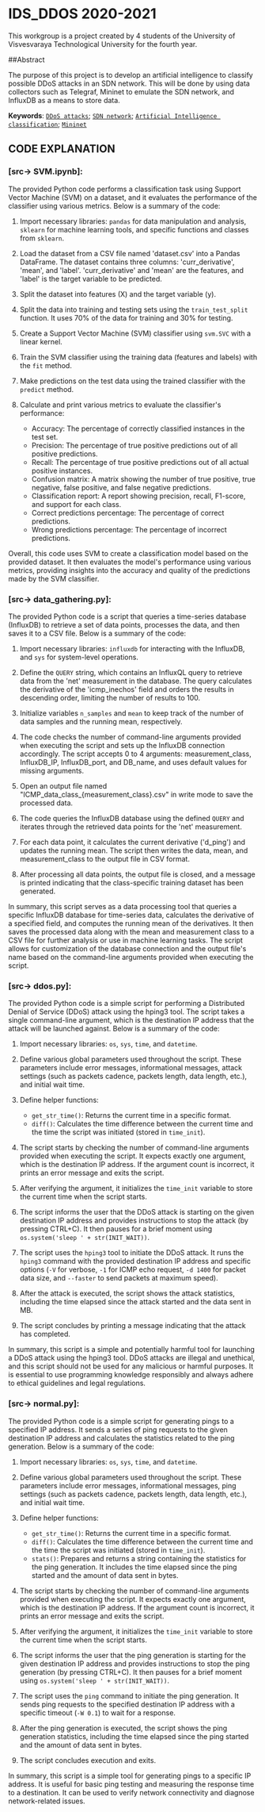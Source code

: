 # IDS_DDOS 2020-2021

   This workgroup is a project created by 4 students of the University of Visvesvaraya Technological University for the fourth year. 

##Abstract 

The purpose of this project is to develop an artificial intelligence to classify possible DDoS attacks in an SDN network. This will be done by using data collectors such as Telegraf, Mininet to emulate the SDN network, and InfluxDB as a means to store data.

**Keywords**: [`DDoS attacks`](https://www.digitalattackmap.com/); [`SDN network`](https://www.opennetworking.org/sdn-definition/); [`Artificial Intelligence classification`](https://www.sciencedirect.com/science/article/abs/pii/016974399500050X); [`Mininet`](http://mininet.org/)


## CODE EXPLANATION

### [src-> SVM.ipynb]:
The provided Python code performs a classification task using Support Vector Machine (SVM) on a dataset, and it evaluates the performance of the classifier using various metrics. Below is a summary of the code:

1. Import necessary libraries: `pandas` for data manipulation and analysis, `sklearn` for machine learning tools, and specific functions and classes from `sklearn`.

2. Load the dataset from a CSV file named 'dataset.csv' into a Pandas DataFrame. The dataset contains three columns: 'curr_derivative', 'mean', and 'label'. 'curr_derivative' and 'mean' are the features, and 'label' is the target variable to be predicted.

3. Split the dataset into features (X) and the target variable (y).

4. Split the data into training and testing sets using the `train_test_split` function. It uses 70% of the data for training and 30% for testing.

5. Create a Support Vector Machine (SVM) classifier using `svm.SVC` with a linear kernel.

6. Train the SVM classifier using the training data (features and labels) with the `fit` method.

7. Make predictions on the test data using the trained classifier with the `predict` method.

8. Calculate and print various metrics to evaluate the classifier's performance:

   - Accuracy: The percentage of correctly classified instances in the test set.
   - Precision: The percentage of true positive predictions out of all positive predictions.
   - Recall: The percentage of true positive predictions out of all actual positive instances.
   - Confusion matrix: A matrix showing the number of true positive, true negative, false positive, and false negative predictions.
   - Classification report: A report showing precision, recall, F1-score, and support for each class.
   - Correct predictions percentage: The percentage of correct predictions.
   - Wrong predictions percentage: The percentage of incorrect predictions.

Overall, this code uses SVM to create a classification model based on the provided dataset. It then evaluates the model's performance using various metrics, providing insights into the accuracy and quality of the predictions made by the SVM classifier.


### [src-> data_gathering.py]:
The provided Python code is a script that queries a time-series database (InfluxDB) to retrieve a set of data points, processes the data, and then saves it to a CSV file. Below is a summary of the code:

1. Import necessary libraries: `influxdb` for interacting with the InfluxDB, and `sys` for system-level operations.

2. Define the `QUERY` string, which contains an InfluxQL query to retrieve data from the 'net' measurement in the database. The query calculates the derivative of the 'icmp_inechos' field and orders the results in descending order, limiting the number of results to 100.

3. Initialize variables `n_samples` and `mean` to keep track of the number of data samples and the running mean, respectively.

4. The code checks the number of command-line arguments provided when executing the script and sets up the InfluxDB connection accordingly. The script accepts 0 to 4 arguments: measurement_class, InfluxDB_IP, InfluxDB_port, and DB_name, and uses default values for missing arguments.

5. Open an output file named "ICMP_data_class_{measurement_class}.csv" in write mode to save the processed data.

6. The code queries the InfluxDB database using the defined `QUERY` and iterates through the retrieved data points for the 'net' measurement.

7. For each data point, it calculates the current derivative ('d_ping') and updates the running mean. The script then writes the data, mean, and measurement_class to the output file in CSV format.

8. After processing all data points, the output file is closed, and a message is printed indicating that the class-specific training dataset has been generated.

In summary, this script serves as a data processing tool that queries a specific InfluxDB database for time-series data, calculates the derivative of a specified field, and computes the running mean of the derivatives. It then saves the processed data along with the mean and measurement class to a CSV file for further analysis or use in machine learning tasks. The script allows for customization of the database connection and the output file's name based on the command-line arguments provided when executing the script.


### [src-> ddos.py]:
The provided Python code is a simple script for performing a Distributed Denial of Service (DDoS) attack using the hping3 tool. The script takes a single command-line argument, which is the destination IP address that the attack will be launched against. Below is a summary of the code:

1. Import necessary libraries: `os`, `sys`, `time`, and `datetime`.

2. Define various global parameters used throughout the script. These parameters include error messages, informational messages, attack settings (such as packets cadence, packets length, data length, etc.), and initial wait time.

3. Define helper functions:
   - `get_str_time()`: Returns the current time in a specific format.
   - `diff()`: Calculates the time difference between the current time and the time the script was initiated (stored in `time_init`).

4. The script starts by checking the number of command-line arguments provided when executing the script. It expects exactly one argument, which is the destination IP address. If the argument count is incorrect, it prints an error message and exits the script.

5. After verifying the argument, it initializes the `time_init` variable to store the current time when the script starts.

6. The script informs the user that the DDoS attack is starting on the given destination IP address and provides instructions to stop the attack (by pressing CTRL+C). It then pauses for a brief moment using `os.system('sleep ' + str(INIT_WAIT))`.

7. The script uses the `hping3` tool to initiate the DDoS attack. It runs the `hping3` command with the provided destination IP address and specific options (`-V` for verbose, `-1` for ICMP echo request, `-d 1400` for packet data size, and `--faster` to send packets at maximum speed).

8. After the attack is executed, the script shows the attack statistics, including the time elapsed since the attack started and the data sent in MB.

9. The script concludes by printing a message indicating that the attack has completed.

In summary, this script is a simple and potentially harmful tool for launching a DDoS attack using the hping3 tool. DDoS attacks are illegal and unethical, and this script should not be used for any malicious or harmful purposes. It is essential to use programming knowledge responsibly and always adhere to ethical guidelines and legal regulations.


### [src-> normal.py]:
The provided Python code is a simple script for generating pings to a specified IP address. It sends a series of ping requests to the given destination IP address and calculates the statistics related to the ping generation. Below is a summary of the code:

1. Import necessary libraries: `os`, `sys`, `time`, and `datetime`.

2. Define various global parameters used throughout the script. These parameters include error messages, informational messages, ping settings (such as packets cadence, packets length, data length, etc.), and initial wait time.

3. Define helper functions:
   - `get_str_time()`: Returns the current time in a specific format.
   - `diff()`: Calculates the time difference between the current time and the time the script was initiated (stored in `time_init`).
   - `stats()`: Prepares and returns a string containing the statistics for the ping generation. It includes the time elapsed since the ping started and the amount of data sent in bytes.

4. The script starts by checking the number of command-line arguments provided when executing the script. It expects exactly one argument, which is the destination IP address. If the argument count is incorrect, it prints an error message and exits the script.

5. After verifying the argument, it initializes the `time_init` variable to store the current time when the script starts.

6. The script informs the user that the ping generation is starting for the given destination IP address and provides instructions to stop the ping generation (by pressing CTRL+C). It then pauses for a brief moment using `os.system('sleep ' + str(INIT_WAIT))`.

7. The script uses the `ping` command to initiate the ping generation. It sends ping requests to the specified destination IP address with a specific timeout (`-W 0.1`) to wait for a response.

8. After the ping generation is executed, the script shows the ping generation statistics, including the time elapsed since the ping started and the amount of data sent in bytes.

9. The script concludes execution and exits.

In summary, this script is a simple tool for generating pings to a specific IP address. It is useful for basic ping testing and measuring the response time to a destination. It can be used to verify network connectivity and diagnose network-related issues.
